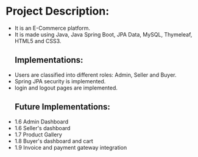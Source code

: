
<h1>Project Description:</h1>
<ul>
  <li>It is an E-Commerce platform.
  <li>It is made using Java, Java Spring Boot, JPA Data, MySQL, Thymeleaf, HTML5 and CSS3.   
</ul>  

<ul>
  <h2>Implementations:</h2>
<li> Users are classified into different roles: Admin, Seller and Buyer.</li>
<li> Spring JPA security is implemented.</li>
<li> login and logout pages are implemented.</li>
</ul>
 
<ul>
  <h2>Future Implementations:</h2>
<li> 1.6 Admin Dashboard</li>
<li> 1.6 Seller's dashboard</li>
<li> 1.7 Product Gallery</li>
<li> 1.8 Buyer's dashboard and cart</li>
<li> 1.9 Invoice and payment gateway integration
</ul>
